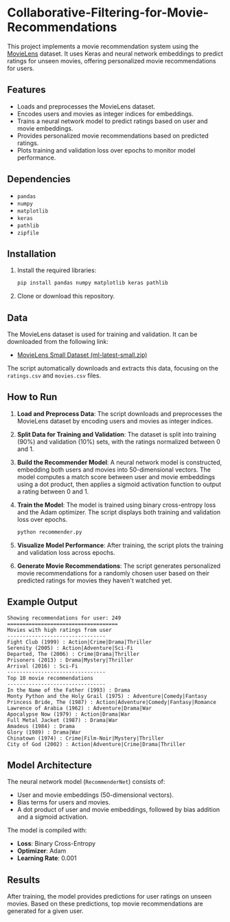 # Collaborative-Filtering-for-Movie-Recommendations

This project implements a movie recommendation system using the [MovieLens](https://grouplens.org/datasets/movielens/) dataset. It uses Keras and neural network embeddings to predict ratings for unseen movies, offering personalized movie recommendations for users.

## Features
- Loads and preprocesses the MovieLens dataset.
- Encodes users and movies as integer indices for embeddings.
- Trains a neural network model to predict ratings based on user and movie embeddings.
- Provides personalized movie recommendations based on predicted ratings.
- Plots training and validation loss over epochs to monitor model performance.

## Dependencies
- `pandas`
- `numpy`
- `matplotlib`
- `keras`
- `pathlib`
- `zipfile`

## Installation
1. Install the required libraries:
    ```bash
    pip install pandas numpy matplotlib keras pathlib
    ```
2. Clone or download this repository.

## Data
The MovieLens dataset is used for training and validation. It can be downloaded from the following link:

- [MovieLens Small Dataset (ml-latest-small.zip)](http://files.grouplens.org/datasets/movielens/ml-latest-small.zip)

The script automatically downloads and extracts this data, focusing on the `ratings.csv` and `movies.csv` files.

## How to Run
1. **Load and Preprocess Data**:
   The script downloads and preprocesses the MovieLens dataset by encoding users and movies as integer indices.

2. **Split Data for Training and Validation**:
   The dataset is split into training (90%) and validation (10%) sets, with the ratings normalized between 0 and 1.

3. **Build the Recommender Model**:
   A neural network model is constructed, embedding both users and movies into 50-dimensional vectors. The model computes a match score between user and movie embeddings using a dot product, then applies a sigmoid activation function to output a rating between 0 and 1.

4. **Train the Model**:
   The model is trained using binary cross-entropy loss and the Adam optimizer. The script displays both training and validation loss over epochs.

   ```bash
   python recommender.py
   ```

5. **Visualize Model Performance**:
   After training, the script plots the training and validation loss across epochs.

6. **Generate Movie Recommendations**:
   The script generates personalized movie recommendations for a randomly chosen user based on their predicted ratings for movies they haven't watched yet.

## Example Output

```
Showing recommendations for user: 249
====================================
Movies with high ratings from user
--------------------------------
Fight Club (1999) : Action|Crime|Drama|Thriller
Serenity (2005) : Action|Adventure|Sci-Fi
Departed, The (2006) : Crime|Drama|Thriller
Prisoners (2013) : Drama|Mystery|Thriller
Arrival (2016) : Sci-Fi
--------------------------------
Top 10 movie recommendations
--------------------------------
In the Name of the Father (1993) : Drama
Monty Python and the Holy Grail (1975) : Adventure|Comedy|Fantasy
Princess Bride, The (1987) : Action|Adventure|Comedy|Fantasy|Romance
Lawrence of Arabia (1962) : Adventure|Drama|War
Apocalypse Now (1979) : Action|Drama|War
Full Metal Jacket (1987) : Drama|War
Amadeus (1984) : Drama
Glory (1989) : Drama|War
Chinatown (1974) : Crime|Film-Noir|Mystery|Thriller
City of God (2002) : Action|Adventure|Crime|Drama|Thriller
```

## Model Architecture
The neural network model (`RecommenderNet`) consists of:
- User and movie embeddings (50-dimensional vectors).
- Bias terms for users and movies.
- A dot product of user and movie embeddings, followed by bias addition and a sigmoid activation.

The model is compiled with:
- **Loss**: Binary Cross-Entropy
- **Optimizer**: Adam
- **Learning Rate**: 0.001

## Results
After training, the model provides predictions for user ratings on unseen movies. Based on these predictions, top movie recommendations are generated for a given user.
